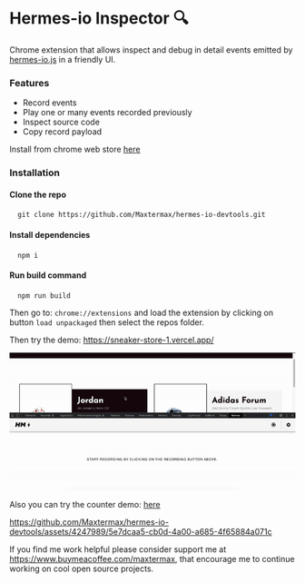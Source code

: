 # Hermes-io Inspector 🔍
Chrome extension that allows inspect and debug in detail events emitted by [hermes-io.js](https://www.npmjs.com/package/hermes-io#get-started) in a friendly UI.
### Features
 - Record events
 - Play one or many events recorded previously
 - Inspect source code
 - Copy record payload
  
 Install from chrome web store [here](https://chrome.google.com/webstore/detail/hermes-io/pjdkgcpikfmkncldipldmimanfkpeedm?hl=en)
 ### Installation

 #### Clone the repo 
 ```
   git clone https://github.com/Maxtermax/hermes-io-devtools.git
 ```
 #### Install dependencies  
 ```
   npm i
 ```
 #### Run build command
 
 ```
   npm run build
 ```
Then go to: ```chrome://extensions``` and load the extension by clicking on button ```load unpackaged``` then select the repos folder.

Then try the demo: https://sneaker-store-1.vercel.app/ 

![Demo](demo.gif)

Also you can try the counter demo: [here](https://stackblitz.com/~/github.com/Maxtermax/hermes-io-counter-demo)

https://github.com/Maxtermax/hermes-io-devtools/assets/4247989/5e7dcaa5-cb0d-4a00-a685-4f65884a071c

If you find me work helpful please consider support me at https://www.buymeacoffee.com/maxtermax, that encourage me to continue working on cool open source projects.
